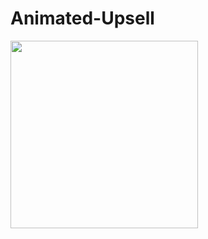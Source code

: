 # Animated-Upsell

<img src="https://user-images.githubusercontent.com/12765774/43684032-a695ecf2-9898-11e8-9bee-120991c1f62a.gif" width="300"/>



